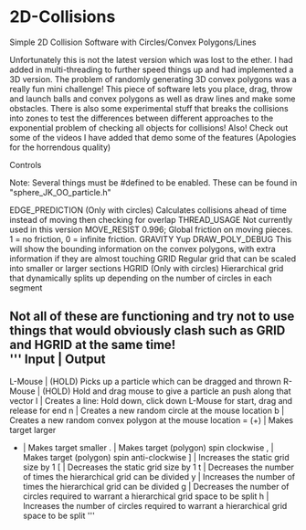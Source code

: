 # 2D-Collisions
Simple 2D Collision Software with Circles/Convex Polygons/Lines

Unfortunately this is not the latest version which was lost to the ether. I had added in multi-threading to further speed things up and had implemented a 3D version. The problem of randomly generating 3D convex polygons was a really fun mini challenge!
This piece of software lets you place, drag, throw and launch balls and convex polygons as well as draw lines and make some obstacles. There is also some experimental stuff that breaks the collisions into zones to test the differences between different approaches to the exponential problem of checking all objects for collisions!
Also! Check out some of the videos I have added that demo some of the features (Apologies for the horrendous quality)

Controls

Note: Several things must be #defined to be enabled. These can be found in "sphere_JK_OO_particle.h"

EDGE_PREDICTION	    (Only with circles) Calculates collisions ahead of time instead of moving then checking for overlap
THREAD_USAGE        Not currently used in this version
MOVE_RESIST 0.996;  Global friction on moving pieces. 1 = no friction, 0 = infinite friction.
GRAVITY             Yup
DRAW_POLY_DEBUG     This will show the bounding information on the convex polygons, with extra information if they are almost touching
GRID                Regular grid that can be scaled into smaller or larger sections
HGRID	              (Only with circles) Hierarchical grid that dynamically splits up depending on the number of circles in each segment

Not all of these are functioning and try not to use things that would obviously clash such as GRID and HGRID at the same time!	
'''
Input	|	Output
------------------------------------------------------------------------------------------------------
L-Mouse	| (HOLD) Picks up a particle which can be dragged and thrown 
R-Mouse	| (HOLD) Hold and drag mouse to give a particle an push along that vector
l	| Creates a line: Hold down, click down L-Mouse for start, drag and release for end
n	| Creates a new random circle at the mouse location
b	| Creates a new random convex polygon at the mouse location
= (+)	| Makes target larger
-	| Makes target smaller
.	| Makes target (polygon) spin clockwise
,	| Makes target (polygon) spin anti-clockwise
]	| Increases the static grid size by 1
[	| Decreases the static grid size by 1
t	| Decreases the number of times the hierarchical grid can be divided
y	| Increases the number of times the hierarchical grid can be divided
g	| Decreases the number of circles required to warrant a hierarchical grid space to be split
h	| Increases the number of circles required to warrant a hierarchical grid space to be split
'''
